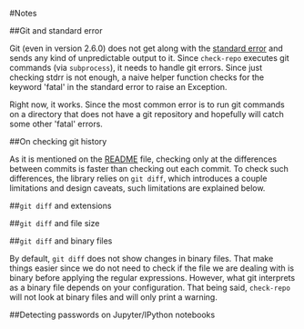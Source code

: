 #Notes

##Git and standard error

Git (even in version 2.6.0) does not get along with the [standard error](https://bugs.debian.org/cgi-bin/bugreport.cgi?bug=447395) and sends any kind of unpredictable output to it. Since `check-repo` executes git commands (via `subprocess`), it needs to handle git errors. Since just checking stdrr is not enough, a naive helper function checks for the keyword 'fatal' in the standard error to raise an Exception.

Right now, it works. Since the most common error is to run git commands on a directory that does not have a git repository and hopefully will catch some other 'fatal' errors.

##On checking git history

As it is mentioned on the [README](/README.md) file, checking only at the differences between commits is faster than checking out each commit. To check such differences, the library relies on `git diff`, which introduces a couple limitations and design caveats, such limitations are explained below.

##`git diff` and extensions

##`git diff` and file size


##`git diff`  and binary files

By default, `git diff` does not show changes in binary files. That make things easier since we do not need to check if the file we are dealing with is binary before applying the regular expressions. However, what git interprets as a binary file depends on your configuration. That being said, `check-repo` will not look at binary files and will only print a warning.

##Detecting passwords on Jupyter/IPython notebooks

